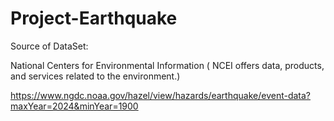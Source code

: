 # Project-Earthquake
Source of DataSet: 

National Centers for Environmental Information ( NCEI offers data, products, and services related to the environment.)
                   
https://www.ngdc.noaa.gov/hazel/view/hazards/earthquake/event-data?maxYear=2024&minYear=1900 
                  
